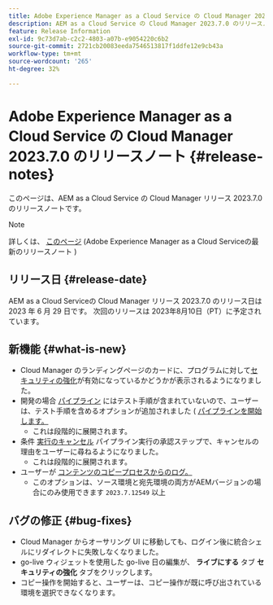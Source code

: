 ```yaml
---
title: Adobe Experience Manager as a Cloud Service の Cloud Manager 2023.7.0 のリリースノート
description: AEM as a Cloud Service の Cloud Manager 2023.7.0 のリリースノートです。
feature: Release Information
exl-id: 9c73d7ab-c2c2-4803-a07b-e9054220c6b2
source-git-commit: 2721cb20083eeda7546513817f1ddfe12e9cb43a
workflow-type: tm+mt
source-wordcount: '265'
ht-degree: 32%

---
```



# Adobe Experience Manager as a Cloud Service の Cloud Manager 2023.7.0 のリリースノート {#release-notes}

このページは、AEM as a Cloud Service の Cloud Manager リリース 2023.7.0 のリリースノートです。

>[!NOTE]
>
>詳しくは、 [このページ](/help/release-notes/release-notes-cloud/release-notes-current.md) (Adobe Experience Manager as a Cloud Serviceの最新のリリースノート )

## リリース日 {#release-date}

AEM as a Cloud Serviceの Cloud Manager リリース 2023.7.0 のリリース日は 2023 年 6 月 29 日です。 次回のリリースは 2023年8月10日（PT）に予定されています。

## 新機能 {#what-is-new}

* Cloud Manager のランディングページのカードに、プログラムに対して[セキュリティの強化](/help/implementing/cloud-manager/getting-access-to-aem-in-cloud/creating-production-programs.md)が有効になっているかどうかが表示されるようになりました。
* 開発の場合 [パイプライン](/help/implementing/cloud-manager/configuring-pipelines/introduction-ci-cd-pipelines.md) にはテスト手順が含まれていないので、ユーザーは、テスト手順を含めるオプションが追加されました ( [パイプラインを開始します。](/help/implementing/cloud-manager/configuring-pipelines/managing-pipelines.md#running-pipelines)
   * これは段階的に展開されます。
* 条件 [実行のキャンセル](/help/implementing/cloud-manager/configuring-pipelines/managing-pipelines.md#view-details) パイプライン実行の承認ステップで、キャンセルの理由をユーザーに尋ねるようになりました。
   * これは段階的に展開されます。
* ユーザーが [コンテンツのコピープロセスからのログ。](/help/implementing/developing/tools/content-copy.md#accessing-logs)
   * このオプションは、ソース環境と宛先環境の両方がAEMバージョンの場合にのみ使用できます `2023.7.12549` 以上

## バグの修正 {#bug-fixes}

* Cloud Manager からオーサリング UI に移動しても、ログイン後に統合シェルにリダイレクトに失敗しなくなりました。
* go-live ウィジェットを使用した go-live 日の編集が、 **ライブにする** タブ **セキュリティの強化** タブをクリックします。
* コピー操作を開始すると、ユーザーは、コピー操作が既に呼び出されている環境を選択できなくなります。
